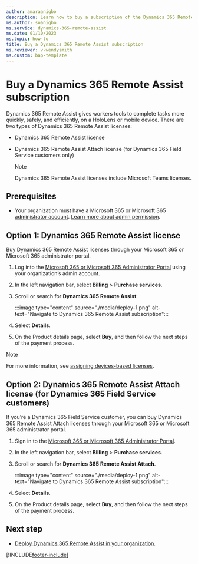 ```yaml
---
author: amaraanigbo
description: Learn how to buy a subscription of the Dynamics 365 Remote Assist HoloLens and mobile apps.
ms.author: soanigbo
ms.service: dynamics-365-remote-assist
ms.date: 01/10/2023
ms.topic: how-to 
title: Buy a Dynamics 365 Remote Assist subscription
ms.reviewer: v-wendysmith
ms.custom: bap-template
---
```


# Buy a Dynamics 365 Remote Assist subscription

Dynamics 365 Remote Assist gives workers tools to complete tasks more quickly, safely, and efficiently, on a HoloLens or mobile device. There are two types of Dynamics 365 Remote Assist licenses:

- Dynamics 365 Remote Assist license

- Dynamics 365 Remote Assist Attach license (for Dynamics 365 Field Service customers only)

  > [!NOTE]
  > Dynamics 365 Remote Assist licenses include Microsoft Teams licenses.

## Prerequisites

- Your organization must have a Microsoft 365 or Microsoft 365 [administrator account](https://www.microsoft.com/microsoft-365/business/office-365-administration). [Learn more about admin permission](/office365/admin/admin-overview/admin-overview?view=o365-worldwide).

## Option 1: Dynamics 365 Remote Assist license

Buy Dynamics 365 Remote Assist licenses through your Microsoft 365 or Microsoft 365 administrator portal.

1. Log into the [Microsoft 365 or Microsoft 365 Administrator Portal](https://www.microsoft.com/microsoft-365/business/office-365-administration) using your organization’s admin account.

1. In the left navigation bar, select **Billing** > **Purchase services**.

1. Scroll or search for **Dynamics 365 Remote Assist**.

   :::image type="content" source="./media/deploy-1.png" alt-text="Navigate to Dynamics 365 Remote Assist subscription":::

1. Select **Details**.

1. On the Product details page, select **Buy**, and then follow the next steps of the payment process.

> [!NOTE]
> For more information, see [assigning devices-based licenses](/hololens/hololens2-deployment-guide#general-deployment-recommendations-and-instructions).
 
## Option 2: Dynamics 365 Remote Assist Attach license (for Dynamics 365 Field Service customers)

If you’re a Dynamics 365 Field Service customer, you can buy Dynamics 365 Remote Assist Attach licenses through your Microsoft 365 or Microsoft 365 administrator portal.

1.	Sign in to the [Microsoft 365 or Microsoft 365 Administrator Portal](https://www.microsoft.com/microsoft-365/business/office-365-administration).

1. In the left navigation bar, select **Billing** > **Purchase services**.

1. Scroll or search for **Dynamics 365 Remote Assist Attach**.

   :::image type="content" source="./media/deploy-1.png" alt-text="Navigate to Dynamics 365 Remote Assist subscription":::

1. Select **Details**.

1. On the Product details page, select **Buy**, and then follow the next steps of the payment process.

## Next step

- [Deploy Dynamics 365 Remote Assist in your organization](deploy-remote-assist.md).


[!INCLUDE[footer-include](../includes/footer-banner.md)]
